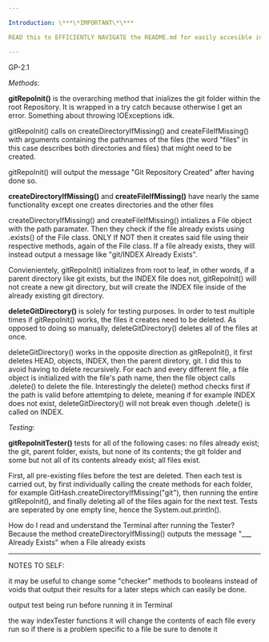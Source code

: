 ```yaml
---

Introduction: \***\*IMPORTANT\*\***

READ this to EFFICIENTLY NAVIGATE the README.md for easily accesible information. The following text is organized by GP section, similarly to the directions. Each section is broken up into two parts, Methods and Testing. Methods explains the way that actual code works, starting with broad methods, and gradually working through each method call within each method. If its any help, you can think of it as depth first search. These methods are found in GitHash.java. Testing explains how I tested the methods in GitHash.java and how that code works. This is found in GitHashTester.java. Methods are **bolded** where their explanation first begins.

---
```


GP-2.1

_Methods_:

**gitRepoInit()** is the overarching method that inializes the git folder within the root Repository. It is wrapped in a try catch because otherwise I get an error. Something about throwing IOExceptions idk.

gitRepoInit() calls on createDirectoryIfMissing() and createFileIfMissing() with arguments containing the pathnames of the files (the word "files" in this case describes both directories and files) that might need to be created.

gitRepoInit() will output the message "Git Repository Created" after having done so.

**createDirectoryIfMissing()** and **createFileIfMissing()** have nearly the same functionality except one creates directories and the other files

createDirectoryIfMissing() and createFileIfMissing() intializes a File object with the path paramater. Then they check if the file already exists using .exists() of the File class. ONLY If NOT then it creates said file using their respective methods, again of the File class. If a file already exists, they will instead output a message like "git/INDEX Already Exists".

Convienientely, gitRepoInit() initializes from root to leaf, in other words, if a parent directory like git exists, but the INDEX file does not, gitRepoInit() will not create a new git directory, but will create the INDEX file inside of the already existing git directory.

**deleteGitDirectory()** is solely for testing purposes. In order to test multiple times if gitRepoInit() works, the files it creates need to be deleted. As opposed to doing so manually, deleteGitDirectory() deletes all of the files at once.

deleteGitDirectory() works in the opposite direction as gitRepoInit(), it first deletes HEAD, objects, INDEX, then the parent diretory, git. I did this to avoid having to delete recursively. For each and every different file, a file object is initialized with the file's path name, then the file object calls .delete() to delete the file. Interestingly the delete() method checks first if the path is valid before attemtping to delete, meaning if for example INDEX does not exist, deleteGitDirectory() will not break even though .delete() is called on INDEX.

_Testing_:

**gitRepoInitTester()** tests for all of the following cases: no files already exist; the git, parent folder, exists, but none of its contents; the git folder and some but not all of its contents already exist; all files exist.

First, all pre-existing files before the test are deleted. Then each test is carried out, by first individually calling the create methods for each folder, for example GitHash.createDirectoryIfMissing("git"), then running the entire gitRepoInit(), and finally deleting all of the files again for the next test. Tests are seperated by one empty line, hence the System.out.println().

How do I read and understand the Terminal after running the Tester? Because the method createDirectoryIfMissing() outputs the message "\_\_\_ Already Exists" when a File already exists

---

NOTES TO SELF:

it may be useful to change some "checker" methods to booleans instead of voids that output their results for a later steps which can easily be done.

output test being run before running it in Terminal

the way indexTester functions it will change the contents of each file every run so if there is a problem specific to a file be sure to denote it